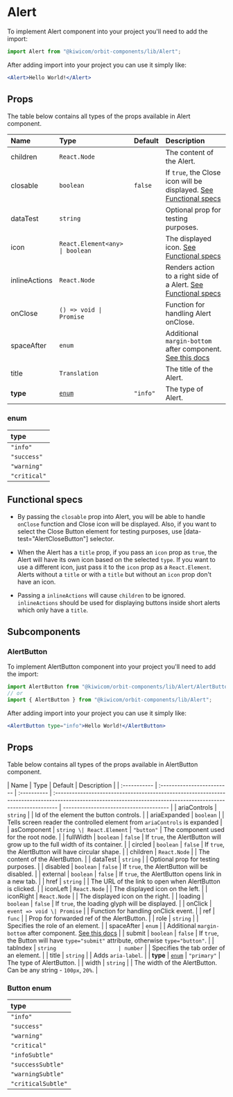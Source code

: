 # Alert

To implement Alert component into your project you'll need to add the import:

```jsx
import Alert from "@kiwicom/orbit-components/lib/Alert";
```

After adding import into your project you can use it simply like:

```jsx
<Alert>Hello World!</Alert>
```

## Props

The table below contains all types of the props available in Alert component.

| Name          | Type                            | Default  | Description                                                                                                                                                    |
| :------------ | :------------------------------ | :------- | :------------------------------------------------------------------------------------------------------------------------------------------------------------- |
| children      | `React.Node`                    |          | The content of the Alert.                                                                                                                                      |
| closable      | `boolean`                       | `false`  | If `true`, the Close icon will be displayed. [See Functional specs](#functional-specs)                                                                         |
| dataTest      | `string`                        |          | Optional prop for testing purposes.                                                                                                                            |
| icon          | `React.Element<any> \| boolean` |          | The displayed icon. [See Functional specs](#functional-specs)                                                                                                  |
| inlineActions | `React.Node`                    |          | Renders action to a right side of a Alert. [See Functional specs](#functional-specs)                                                                           |
| onClose       | `() => void \| Promise`         |          | Function for handling Alert onClose.                                                                                                                           |
| spaceAfter    | `enum`                          |          | Additional `margin-bottom` after component. [See this docs](https://github.com/kiwicom/orbit/tree/master/packages/orbit-components/src/common/getSpacingToken) |
| title         | `Translation`                   |          | The title of the Alert.                                                                                                                                        |
| **type**      | [`enum`](#enum)                 | `"info"` | The type of Alert.                                                                                                                                             |

### enum

| type         |
| :----------- |
| `"info"`     |
| `"success"`  |
| `"warning"`  |
| `"critical"` |

## Functional specs

- By passing the `closable` prop into Alert, you will be able to handle `onClose` function and Close icon will be displayed. Also, if you want to select the Close Button element for testing purposes, use [data-test="AlertCloseButton"] selector.

- When the Alert has a `title` prop, if you pass an `icon` prop as `true`, the Alert will have its own icon based on the selected `type`. If you want to use a different icon, just pass it to the `icon` prop as a `React.Element`. Alerts without a `title` or with a `title` but without an `icon` prop don't have an icon.

- Passing a `inlineActions` will cause `children` to be ignored. `inlineActions` should be used for displaying buttons inside short alerts which only have a `title`.

## Subcomponents

### AlertButton

To implement AlertButton component into your project you'll need to add the import:

```jsx
import AlertButton from "@kiwicom/orbit-components/lib/Alert/AlertButton";
// or
import { AlertButton } from "@kiwicom/orbit-components/lib/Alert";
```

After adding import into your project you can use it simply like:

```jsx
<AlertButton type="info">Hello World!</AlertButton>
```

## Props

Table below contains all types of the props available in AlertButton component.

| Name         | Type                       | Default     | Description                                                                                                                                                    |
| :----------- | :------------------------- | :---------- | :------------------------------------------------------------------------------------------------------------------------------------------------------------- | -------------------------------------- |
| ariaControls | `string`                   |             | Id of the element the button controls.                                                                                                                         |
| ariaExpanded | `boolean`                  |             | Tells screen reader the controlled element from `ariaControls` is expanded                                                                                     |
| asComponent  | `string \| React.Element`  | `"button"`  | The component used for the root node.                                                                                                                          |
| fullWidth    | `boolean`                  | `false`     | If `true`, the AlertButton will grow up to the full width of its container.                                                                                    |
| circled      | `boolean`                  | `false`     | If `true`, the AlertButton will have circular shape.                                                                                                           |
| children     | `React.Node`               |             | The content of the AlertButton.                                                                                                                                |
| dataTest     | `string`                   |             | Optional prop for testing purposes.                                                                                                                            |
| disabled     | `boolean`                  | `false`     | If `true`, the AlertButton will be disabled.                                                                                                                   |
| external     | `boolean`                  | `false`     | If `true`, the AlertButton opens link in a new tab.                                                                                                            |
| href         | `string`                   |             | The URL of the link to open when AlertButton is clicked.                                                                                                       |
| iconLeft     | `React.Node`               |             | The displayed icon on the left.                                                                                                                                |
| iconRight    | `React.Node`               |             | The displayed icon on the right.                                                                                                                               |
| loading      | `boolean`                  | `false`     | If `true`, the loading glyph will be displayed.                                                                                                                |
| onClick      | `event => void \| Promise` |             | Function for handling onClick event.                                                                                                                           |
| ref          | `func`                     |             | Prop for forwarded ref of the AlertButton.                                                                                                                     |
| role         | `string`                   |             | Specifies the role of an element.                                                                                                                              |
| spaceAfter   | `enum`                     |             | Additional `margin-bottom` after component. [See this docs](https://github.com/kiwicom/orbit/tree/master/packages/orbit-components/src/common/getSpacingToken) |
| submit       | `boolean`                  | `false`     | If `true`, the Button will have `type="submit"` attribute, otherwise `type="button"`.                                                                          |
| tabIndex     | `string                    | number`     |                                                                                                                                                                | Specifies the tab order of an element. |
| title        | `string`                   |             | Adds `aria-label`.                                                                                                                                             |
| **type**     | [`enum`](#button-enum)     | `"primary"` | The type of AlertButton.                                                                                                                                       |
| width        | `string`                   |             | The width of the AlertButton. Can be any string - `100px`, `20%`.                                                                                              |

### Button enum

| type               |
| :----------------- |
| `"info"`           |
| `"success"`        |
| `"warning"`        |
| `"critical"`       |
| `"infoSubtle"`     |
| `"successSubtle"`  |
| `"warningSubtle"`  |
| `"criticalSubtle"` |
